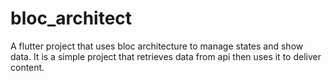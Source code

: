# bloc_architect

A flutter project that uses bloc architecture to manage states and show data.
It is a simple project that retrieves data from api then uses it to deliver content.
